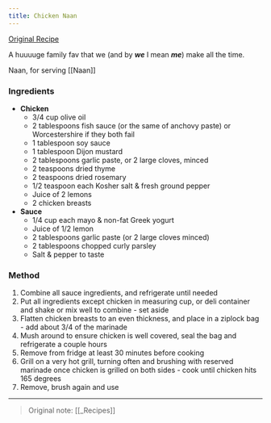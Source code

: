 ```yaml
---
title: Chicken Naan
---
```




[Original Recipe](https://www.thecookingguy.com/cookbook/2021/5/10/greek-chicken?rq=greek%20chicken)

A huuuuge family fav that we (and by **_we_** I mean **_me_**) make all the time.

Naan, for serving [[Naan]]

### Ingredients
-	**Chicken**
	-	3/4 cup olive oil
	-	2 tablespoons fish sauce (or the same of anchovy paste) or Worcestershire if they both fail
	-	1 tablespoon soy sauce
	-	1 tablespoon Dijon mustard
	-	2 tablespoons garlic paste, or 2 large cloves, minced
	-	2 teaspoons dried thyme
	-	2 teaspoons dried rosemary
	-	1/2 teaspoon each Kosher salt & fresh ground pepper
	-	Juice of 2 lemons
	-	2 chicken breasts
-	**Sauce**
	-	1/4 cup each mayo & non-fat Greek yogurt
	-	Juice of 1/2 lemon
	-	2 tablespoons garlic paste (or 2 large cloves minced)
	-	2 tablespoons chopped curly parsley
	-	Salt & pepper to taste

### Method
1.	Combine all sauce ingredients, and refrigerate until needed
2.	Put all ingredients except chicken in measuring cup, or deli container and shake or mix well to combine - set aside
3.	Flatten chicken breasts to an even thickness, and place in a ziplock bag - add about 3/4 of the marinade
4.	Mush around to ensure chicken is well covered, seal the bag and refrigerate a couple hours
5.	Remove from fridge at least 30 minutes before cooking
6.	Grill on a very hot grill, turning often and brushing with reserved marinade once chicken is grilled on both sides - cook until chicken hits 165 degrees
7.	Remove, brush again and use

----
> Original note: [[_Recipes]]


